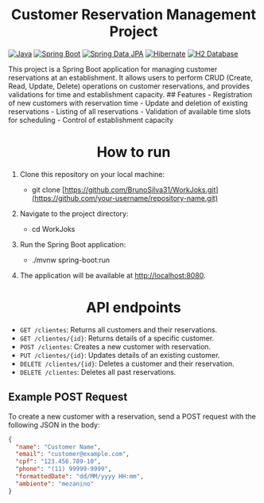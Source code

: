 <h1 align="center"> Customer Reservation Management Project </h1>


[![Java](https://img.shields.io/badge/Java-11-blue)](https://www.oracle.com/java/technologies/javase-jdk11-downloads.html) [![Spring Boot](https://img.shields.io/badge/Spring%20Boot-2.5.0-green)](https://spring.io/projects/spring-boot) [![Spring Data JPA](https://img.shields.io/badge/Spring%20Data%20JPA-2.5.0-green)](https://spring.io/projects/spring-data-jpa) [![Hibernate](https://img.shields.io/badge/Hibernate-5.4.32-red)](https://hibernate.org/) [![H2 Database](https://img.shields.io/badge/H2%20Database-latest-blue)](https://www.h2database.com/html/main.html) 

This project is a Spring Boot application for managing customer reservations at an establishment. It allows users to perform CRUD (Create, Read, Update, Delete) operations on customer reservations, and provides validations for time and establishment capacity. ## Features  - Registration of new customers with reservation time - Update and deletion of existing reservations - Listing of all reservations - Validation of available time slots for scheduling - Control of establishment capacity

<h1 align="center">How to run </h1>

1. Clone this repository on your local machine:
	  - git clone [https://github.com/BrunoSilva31/WorkJoks.git](https://github.com/your-username/repository-name.git)

2.  Navigate to the project directory:
	 - cd WorkJoks

3.  Run the Spring Boot application:
	- ./mvnw spring-boot:run

4. The application will be available at [http://localhost:8080](http://localhost:8080).

<h1 align="center"> API endpoints </h1>

- `GET /clientes`: Returns all customers and their reservations.
- `GET /clientes/{id}`: Returns details of a specific customer.
- `POST /clientes`: Creates a new customer with reservation.
- `PUT /clientes/{id}`: Updates details of an existing customer.
- `DELETE /clientes/{id}`: Deletes a customer and their reservation.
- `DELETE /clientes`: Deletes all past reservations.

## Example POST Request

To create a new customer with a reservation, send a POST request with the following JSON in the body:

```json
{
  "name": "Customer Name",
  "email": "customer@example.com",
  "cpf": "123.456.789-10",
  "phone": "(11) 99999-9999",
  "formattedDate": "dd/MM/yyyy HH:mm",
  "ambiente": "mezanino"
}
